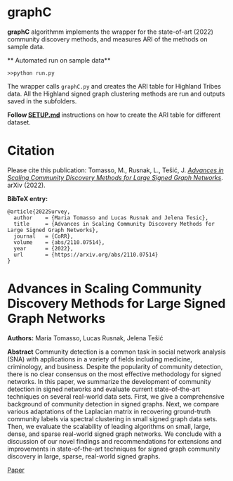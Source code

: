 # graphC

**graphC** algorithmm implements the wrapper for the state-of-art (2022) community discovery methods, and measures ARI of the methods on sample data. 

** Automated run on sample data** 
```
>>python run.py
```

The wrapper calls ```graphC.py``` and creates the ARI table for Highland Tribes data. All the Highland signed graph clustering methods are run and outputs saved in the subfolders. 

**Follow [SETUP.md](SETUP.md)** instructions on how to create the ARI table for different dataset. 

# Citation

Please cite this publication:  Tomasso, M., Rusnak, L., Tešić, J. [_Advances in Scaling Community Discovery Methods for Large Signed Graph Networks_](https://arxiv.org/abs/2110.07514). arXiv (2022). 

 **BibTeX entry:**
 
```
@article{2022Survey,
  author    = {Maria Tomasso and Lucas Rusnak and Jelena Tesic},
  title     = {Advances in Scaling Community Discovery Methods for Large Signed Graph Networks},
  journal   = {CoRR},
  volume    = {abs/2110.07514},
  year      = {2022},
  url       = {https://arxiv.org/abs/2110.07514}
}
```

# Advances in Scaling Community Discovery Methods for Large Signed Graph Networks

**Authors:** Maria Tomasso, Lucas Rusnak, Jelena Tešić

**Abstract**
Community detection is a common task in social network analysis (SNA) with applications in a variety of fields including medicine, criminology, and business. Despite the popularity of community detection, there is no clear consensus on the most effective methodology for signed networks. In this paper, we summarize the development of community detection in signed networks and evaluate current state-of-the-art techniques on several real-world data sets. First, we give a comprehensive background of community detection in signed graphs. Next, we compare various adaptations of the Laplacian matrix in recovering ground-truth community labels via spectral clustering in small signed graph data sets. Then, we evaluate the scalability of leading algorithms on small, large, dense, and sparse real-world signed graph networks. We conclude with a discussion of our novel findings and recommendations for extensions and improvements in state-of-the-art techniques for signed graph community discovery in large, sparse, real-world signed graphs.

[Paper](https://arxiv.org/abs/2110.07514)

#  



